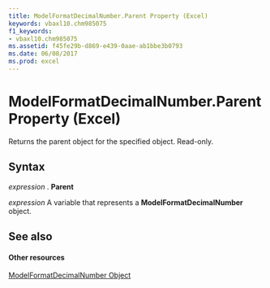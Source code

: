 ```yaml
---
title: ModelFormatDecimalNumber.Parent Property (Excel)
keywords: vbaxl10.chm985075
f1_keywords:
- vbaxl10.chm985075
ms.assetid: f45fe29b-d869-e439-0aae-ab1bbe3b0793
ms.date: 06/08/2017
ms.prod: excel
---
```



# ModelFormatDecimalNumber.Parent Property (Excel)

Returns the parent object for the specified object. Read-only.


## Syntax

 _expression_ . **Parent**

 _expression_ A variable that represents a **ModelFormatDecimalNumber** object.


## See also


#### Other resources


[ModelFormatDecimalNumber Object](Excel.modelformatdecimalnumber.md)


